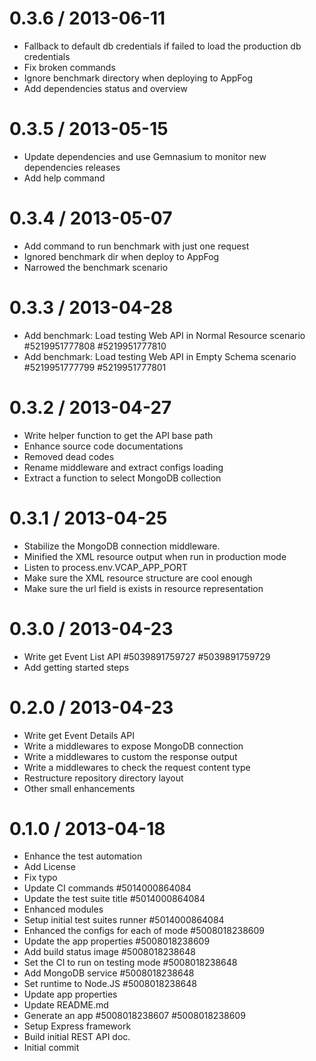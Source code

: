 
0.3.6 / 2013-06-11 
==================

  * Fallback to default db credentials if failed to load the production db credentials
  * Fix broken commands
  * Ignore benchmark directory when deploying to AppFog
  * Add dependencies status and overview

0.3.5 / 2013-05-15
==================

  * Update dependencies and use Gemnasium to monitor new dependencies releases
  * Add help command

0.3.4 / 2013-05-07
==================

  * Add command to run benchmark with just one request
  * Ignored benchmark dir when deploy to AppFog
  * Narrowed the benchmark scenario

0.3.3 / 2013-04-28
==================

  * Add benchmark: Load testing Web API in Normal Resource scenario #5219951777808 #5219951777810
  * Add benchmark: Load testing Web API in Empty Schema scenario #5219951777799 #5219951777801

0.3.2 / 2013-04-27
==================

  * Write helper function to get the API base path
  * Enhance source code documentations
  * Removed dead codes
  * Rename middleware and extract configs loading
  * Extract a function to select MongoDB collection

0.3.1 / 2013-04-25
==================

  * Stabilize the MongoDB connection middleware.
  * Minified the XML resource output when run in production mode
  * Listen to process.env.VCAP_APP_PORT
  * Make sure the XML resource structure are cool enough
  * Make sure the url field is exists in resource representation

0.3.0 / 2013-04-23
==================

  * Write get Event List API #5039891759727 #5039891759729
  * Add getting started steps

0.2.0 / 2013-04-23
==================

  * Write get Event Details API
  * Write a middlewares to expose MongoDB connection
  * Write a middlewares to custom the response output
  * Write a middlewares to check the request content type
  * Restructure repository directory layout
  * Other small enhancements

0.1.0 / 2013-04-18
==================

  * Enhance the test automation
  * Add License
  * Fix typo
  * Update CI commands #5014000864084
  * Update the test suite title #5014000864084
  * Enhanced modules
  * Setup initial test suites runner #5014000864084
  * Enhanced the configs for each of mode #5008018238609
  * Update the app properties #5008018238609
  * Add build status image #5008018238648
  * Set the CI to run on testing mode #5008018238648
  * Add MongoDB service #5008018238648
  * Set runtime to Node.JS #5008018238648
  * Update app properties
  * Update README.md
  * Generate an app #5008018238607 #5008018238609
  * Setup Express framework
  * Build initial REST API doc.
  * Initial commit
